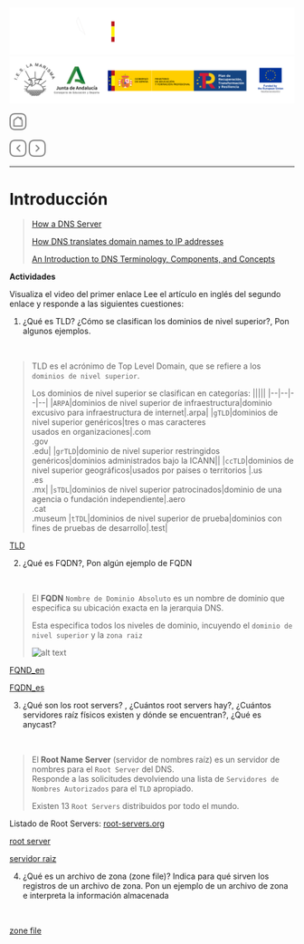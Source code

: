 ![](/.resGen/_bannerD.png#gh-dark-mode-only)
![](/.resGen/_bannerL.png#gh-light-mode-only)

<a href="/README.md"><img src="/.resGen/_back.svg" width="30"></a>

<a href="1.md"><img src="/.resGen/_arrow_r.svg" width="30"></a>
<a href="2.md"><img src="/.resGen/_arrow.svg" width="30"></a>

---

# Introducción

> [How a DNS Server](https://www.youtube.com/watch?v=mpQZVYPuDGU)
> 
> [How DNS translates domain names to IP addresses](https://www.youtube.com/watch?v=GlZC4Jwf3xQ)
>
> [An Introduction to DNS Terminology, Components, and Concepts](https://www.digitalocean.com/community/tutorials/an-introduction-to-dns-terminology-components-and-concepts)

**Actividades**

Visualiza el video del primer enlace
Lee el artículo en inglés del segundo enlace y responde a las siguientes cuestiones:

1. ¿Qué es TLD? ¿Cómo se clasifican los dominios de nivel superior?, Pon algunos ejemplos.

<br>

> TLD es el acrónimo de Top Level Domain, que se refiere a los `dominios de nivel superior`.
>
> Los dominios de nivel superior se clasifican en categorías:
> |||||
> |--|--|--|--|
> |`ARPA`|dominios de nivel superior de infraestructura|dominio excusivo para infraestructura de internet|.arpa|
> |`gTLD`|dominios de nivel superior genéricos|tres o mas caracteres<br>usados en organizaciones|.com<br>.gov<br>.edu|
> |`grTLD`|dominio de nivel superior restringidos genéricos|dominios administrados bajo la ICANN||
> |`ccTLD`|dominios de nivel superior geográficos|usados por paises o territorios |.us<br>.es<br>.mx|
> |`sTDL`|dominios de nivel superior patrocinados|dominio de una agencia o fundación independiente|.aero<br>.cat<br>.museum
> |`tTDL`|dominios de nivel superior de prueba|dominios con fines de pruebas de desarrollo|.test|


[TLD](https://en.wikipedia.org/wiki/Top-level_domain)

2. ¿Qué es FQDN?, Pon algún ejemplo de FQDN

<br>

> El **FQDN** `Nombre de Dominio Absoluto` es un nombre de dominio que especifica su ubicación exacta en la jerarquia DNS.
>
> Esta especifica todos los niveles de dominio, incuyendo el `dominio de nivel superior` y la `zona raiz`
>
> ![alt text](https://upload.wikimedia.org/wikipedia/commons/thumb/d/d2/DNS_schema.svg/350px-DNS_schema.svg.png)

[FQND_en](https://en.wikipedia.org/wiki/Fully_qualified_domain_name)

[FQDN_es](https://es.wikipedia.org/wiki/FQDN)

3. ¿Qué son los root servers? , ¿Cuántos root servers hay?, ¿Cuántos servidores raíz físicos existen y dónde se encuentran?, ¿Qué es anycast?

<br>

> El **Root Name Server** (servidor de nombres raíz) es un servidor de nombres para el `Root Server` del DNS.<br>
> Responde a las solicitudes devolviendo una lista de `Servidores de Nombres Autorizados` para el `TLD` apropiado.
>
> Existen 13 `Root Servers` distribuidos por todo el mundo.
>
> 

Listado de Root Servers: [root-servers.org](https://root-servers.org/)

[root server](https://en.wikipedia.org/wiki/Root_name_server)

[servidor raiz](https://es.wikipedia.org/wiki/Servidor_ra%C3%ADz)

4. ¿Qué es un archivo de zona (zone file)? Indica para qué sirven los registros de un archivo de zona. Pon un ejemplo de un archivo de zona e interpreta la información almacenada

<br>

[zone file](https://en.wikipedia.org/wiki/Zone_file)